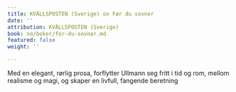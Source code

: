 ```yaml
---
title: KVÄLLSPOSTEN (Sverige) on Før du sovner
date: ''
attribution: KVÄLLSPOSTEN (Sverige)
book: no/boker/for-du-sovner.md
featured: false
weight: ''

---
```

Med en elegant, rørlig prosa, forflytter Ullmann seg fritt i tid og rom, mellom realisme og magi, og skaper en livfull, fangende beretning